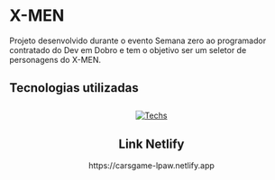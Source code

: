 # X-MEN 
<p> Projeto desenvolvido durante o evento Semana zero ao programador contratado do Dev em Dobro e tem o objetivo ser um seletor de personagens do X-MEN.

<p>

<p>

## Tecnologias utilizadas 
<div style="text-align: center; margin-top: 2em">

[![Techs](https://skills.thijs.gg/icons?i=html,css,js)](https://skills.thijs.gg)

## Link Netlify

<p>https://carsgame-lpaw.netlify.app <p>

</div>
